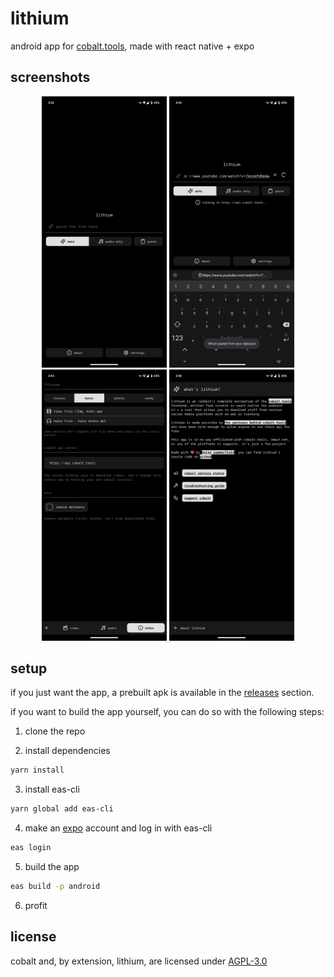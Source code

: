 # lithium

android app for [cobalt.tools](https://github.com/imputnet/cobalt), made with react native + expo

## screenshots

<!-- ![home](https://github.com/sniiz/lithium/blob/main/screenshots/home.png?raw=true)

![loading](https://github.com/sniiz/lithium/blob/main/screenshots/loading.png?raw=true)

![settings](https://github.com/sniiz/lithium/blob/main/screenshots/settings.png?raw=true)

![about](https://github.com/sniiz/lithium/blob/main/screenshots/about.png?raw=true) -->

<div align='center'>
<img src="https://github.com/sniiz/lithium/blob/main/screenshots/home.png?raw=true" width="200" alt="home">
<img src="https://github.com/sniiz/lithium/blob/main/screenshots/loading.png?raw=true" width="200" alt="loading">
<img src="https://github.com/sniiz/lithium/blob/main/screenshots/settings.png?raw=true" width="200" alt="settings">
<img src="https://github.com/sniiz/lithium/blob/main/screenshots/about.png?raw=true" width="200" alt="about">
</div>

## setup

if you just want the app, a prebuilt apk is available in the [releases](https://github.com/sniiz/lithium/releases) section.

if you want to build the app yourself, you can do so with the following steps:

1. clone the repo

2. install dependencies

```sh
yarn install
```

3. install eas-cli

```sh
yarn global add eas-cli
```

4. make an [expo](https://expo.dev/) account and log in with eas-cli

```sh
eas login
```

5. build the app

```sh
eas build -p android
```

6. profit

## license

cobalt and, by extension, lithium, are licensed under [AGPL-3.0](https://www.gnu.org/licenses/agpl-3.0.en.html)
